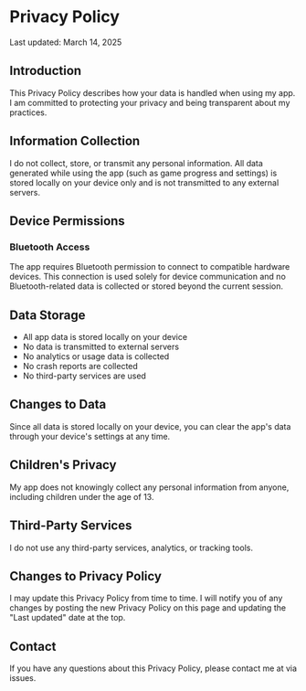 # Privacy Policy

Last updated: March 14, 2025

## Introduction

This Privacy Policy describes how your data is handled when using my app. I am committed to protecting your privacy and being transparent about my practices.

## Information Collection

I do not collect, store, or transmit any personal information. All data generated while using the app (such as game progress and settings) is stored locally on your device only and is not transmitted to any external servers.

## Device Permissions

### Bluetooth Access
The app requires Bluetooth permission to connect to compatible hardware devices. This connection is used solely for device communication and no Bluetooth-related data is collected or stored beyond the current session.

## Data Storage

- All app data is stored locally on your device
- No data is transmitted to external servers
- No analytics or usage data is collected
- No crash reports are collected
- No third-party services are used

## Changes to Data

Since all data is stored locally on your device, you can clear the app's data through your device's settings at any time.

## Children's Privacy

My app does not knowingly collect any personal information from anyone, including children under the age of 13.

## Third-Party Services

I do not use any third-party services, analytics, or tracking tools.

## Changes to Privacy Policy

I may update this Privacy Policy from time to time. I will notify you of any changes by posting the new Privacy Policy on this page and updating the "Last updated" date at the top.

## Contact

If you have any questions about this Privacy Policy, please contact me at via issues.
